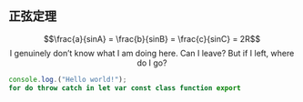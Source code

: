 
## 正弦定理 
$$\frac{a}{sinA} = \frac{b}{sinB} = \frac{c}{sinC} = 2R$$
$$\text{I genuinely don't know what I am doing here. Can I leave? But if I left, where do I go?}
\text{}$$
```js
console.log.("Hello world!");
for do throw catch in let var const class function export

```